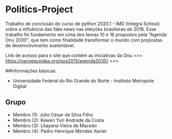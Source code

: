 # Politics-Project

Trabalho de conclusão do curso de python 2020.1 - IMD (Integra School) sobre a influência das fake news nas eleições brasileiras de 2018. Esse trabalho foi fundamento em cima dos temas 10 e 16 propostos pela "Agenda Onu 2030", que tem como finalidade transformar o mundo com propostas de desenvolvimento sustentável.

Link de acesso para o site que contém as iniciativas da Onu >>> https://nacoesunidas.org/pos2015/agenda2030/ <<<

##Informações básicas:

* Universidade Federal do Rio Grande do Norte - Instituto Metropole Digital


## Grupo
<ul>
<li>Membro (1): Júlio César da Silva Filho</li>
<li>Membro (2): Kewen Yuri Andrade da Costa</li>
<li>Membro (3): Lhayana Vieira de Macedo</li>
<li>Membro (4): Pedro Henrique Mendes Xavier</li>
  </ul>
